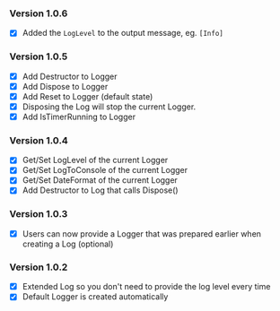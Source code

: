 ### Version 1.0.6
- [x] Added the `LogLevel` to the output message, eg. `[Info]`

### Version 1.0.5
- [x] Add Destructor to Logger
- [x] Add Dispose to Logger
- [x] Add Reset to Logger (default state)
- [x] Disposing the Log will stop the current Logger.
- [x] Add IsTimerRunning to Logger

### Version 1.0.4
- [x] Get/Set LogLevel of the current Logger
- [x] Get/Set LogToConsole of the current Logger
- [x] Get/Set DateFormat of the current Logger
- [x] Add Destructor to Log that calls Dispose()

### Version 1.0.3
- [x] Users can now provide a Logger that was prepared earlier when creating a Log (optional)

### Version 1.0.2
- [x] Extended Log so you don't need to provide the log level every time
- [x] Default Logger is created automatically
